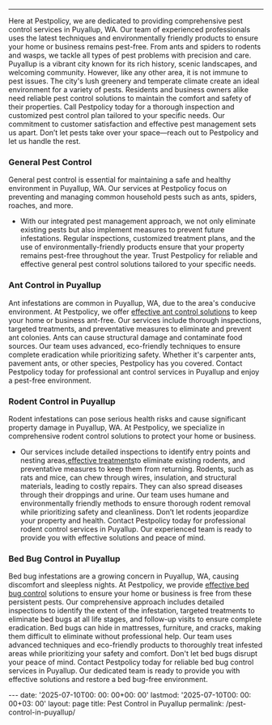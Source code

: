---
Here at Pestpolicy, we are dedicated to providing comprehensive pest control services in Puyallup, WA.
Our team of experienced professionals uses the latest techniques and environmentally friendly products to ensure your home or business remains pest-free. From ants and spiders to rodents and wasps, we tackle all types of pest problems with precision and care.
Puyallup is a vibrant city known for its rich history, scenic landscapes, and welcoming community. However, like any other area, it is not immune to pest issues.
The city's lush greenery and temperate climate create an ideal environment for a variety of pests. Residents and business owners alike need reliable pest control solutions to maintain the comfort and safety of their properties.
Call Pestpolicy today for a thorough inspection and customized pest control plan tailored to your specific needs. Our commitment to customer satisfaction and effective pest management sets us apart. Don’t let pests take over your space—reach out to Pestpolicy and let us handle the rest.
### General Pest Control
General pest control is essential for maintaining a safe and healthy environment in Puyallup, WA. Our services at Pestpolicy focus on preventing and managing common household pests such as ants, spiders, roaches, and more.
- With our integrated pest management approach, we not only eliminate existing pests but also implement measures to prevent future infestations.
Regular inspections, customized treatment plans, and the use of environmentally-friendly products ensure that your property remains pest-free throughout the year. Trust Pestpolicy for reliable and effective general pest control solutions tailored to your specific needs.
### Ant Control in Puyallup
Ant infestations are common in Puyallup, WA, due to the area's conducive environment. At Pestpolicy, we offer
[effective ant control solutions](https://pestpolicy.com/ant-control-in-puyallup/)
to keep your home or business ant-free. Our services include thorough inspections, targeted treatments, and preventative measures to eliminate and prevent ant colonies.
Ants can cause structural damage and contaminate food sources. Our team uses advanced, eco-friendly techniques to ensure complete eradication while prioritizing safety. Whether it's carpenter ants, pavement ants, or other species, Pestpolicy has you covered.
Contact Pestpolicy today for professional ant control services in Puyallup and enjoy a pest-free environment.
### Rodent Control in Puyallup
Rodent infestations can pose serious health risks and cause significant property damage in Puyallup, WA. At Pestpolicy, we specialize in comprehensive rodent control solutions to protect your home or business.
- Our services include detailed inspections to identify entry points and nesting areas,[effective treatments](https://pestpolicy.com/rodent-control-in-puyallup/)to eliminate existing rodents, and preventative measures to keep them from returning.
Rodents, such as rats and mice, can chew through wires, insulation, and structural materials, leading to costly repairs. They can also spread diseases through their droppings and urine. Our team uses humane and environmentally friendly methods to ensure thorough rodent removal while prioritizing safety and cleanliness.
Don’t let rodents jeopardize your property and health. Contact Pestpolicy today for professional rodent control services in Puyallup. Our experienced team is ready to provide you with effective solutions and peace of mind.
### Bed Bug Control in Puyallup
Bed bug infestations are a growing concern in Puyallup, WA, causing discomfort and sleepless nights. At Pestpolicy, we provide
[effective bed bug control](https://pestpolicy.com/bed-bug-control-in-puyallup/)
solutions to ensure your home or business is free from these persistent pests.
Our comprehensive approach includes detailed inspections to identify the extent of the infestation, targeted treatments to eliminate bed bugs at all life stages, and follow-up visits to ensure complete eradication.
Bed bugs can hide in mattresses, furniture, and cracks, making them difficult to eliminate without professional help. Our team uses advanced techniques and eco-friendly products to thoroughly treat infested areas while prioritizing your safety and comfort.
Don't let bed bugs disrupt your peace of mind. Contact Pestpolicy today for reliable bed bug control services in Puyallup. Our dedicated team is ready to provide you with effective solutions and restore a bed bug-free environment.

﻿--- date: '2025-07-10T00: 00: 00+00: 00' lastmod: '2025-07-10T00: 00: 00+03: 00' layout: page title: Pest Control in Puyallup permalink: /pest-control-in-puyallup/
